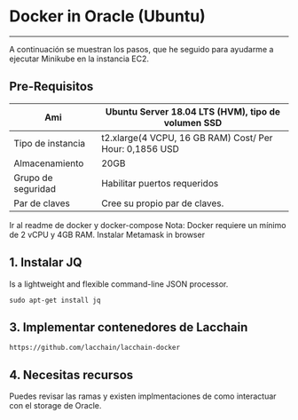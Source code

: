 # Docker in Oracle (Ubuntu)
------------
A continuación se muestran los pasos, que he seguido para ayudarme a ejecutar Minikube en la instancia EC2.

## Pre-Requisitos

| Ami  |  Ubuntu Server 18.04 LTS (HVM), tipo de volumen SSD |
| ------------ | ------------ |
|  Tipo de instancia | t2.xlarge(4 VCPU, 16 GB RAM) Cost/ Per Hour: 0,1856 USD   |
|  Almacenamiento | 20GB  |
|Grupo de seguridad | Habilitar puertos requeridos |
| Par de claves | Cree su propio par de claves. |

Ir al readme de docker y docker-compose
Nota: Docker requiere un mínimo de 2 vCPU y 4GB RAM. Instalar Metamask in browser


## 1. Instalar JQ
Is a lightweight and flexible command-line JSON processor.
```
sudo apt-get install jq
```
## 3. Implementar contenedores de Lacchain
```
https://github.com/lacchain/lacchain-docker
```
## 4. Necesitas recursos
Puedes revisar las ramas y existen implmentaciones de como interactuar con el storage de Oracle.

